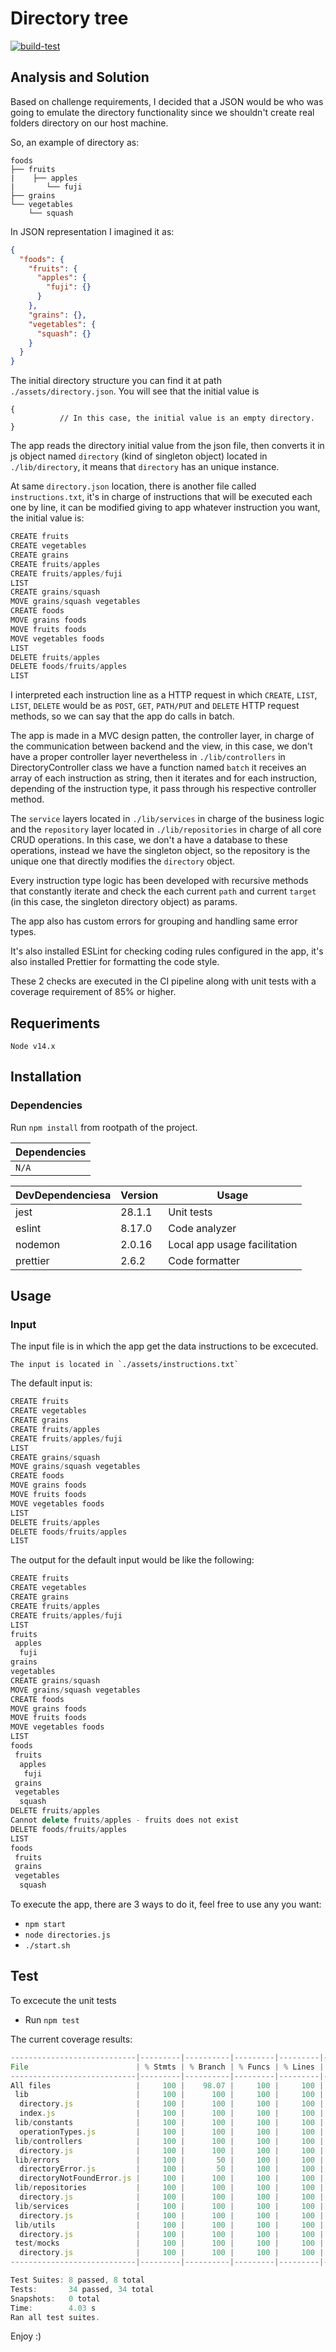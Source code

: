 # Directory tree

[![build-test](https://github.com/andres-epam/directory-tree/actions/workflows/ci.yml/badge.svg)](https://github.com/andres-epam/directory-tree/actions/workflows/ci.yml)


## Analysis and Solution

Based on challenge requirements, I decided that a JSON would be who was going to emulate the directory functionality since we shouldn't create real folders directory on our host machine.

So, an example of directory as:

    foods        
    ├── fruits
    |    ├── apples
    |       └── fuji
    ├── grains                                                
    └── vegetables
        └── squash
        
In JSON representation I imagined it as:
```json
{
  "foods": {
    "fruits": {
      "apples": {
        "fuji": {}
      }
    },
    "grains": {},
    "vegetables": {
      "squash": {}
    }
  }
}
```

The initial directory structure you can find it at path `./assets/directory.json`. You will see that the initial value is 
```
{
           // In this case, the initial value is an empty directory.
}
```
The app reads the directory initial value from the json file, then converts it in js object named `directory` (kind of singleton object) located in `./lib/directory`, it means that `directory` has an unique instance.

At same `directory.json` location, there is another file called `instructions.txt`, it's in charge of instructions that will be executed each one by line, it can be modified giving to app whatever instruction you want, the initial value is:

```js
CREATE fruits
CREATE vegetables
CREATE grains
CREATE fruits/apples
CREATE fruits/apples/fuji
LIST
CREATE grains/squash
MOVE grains/squash vegetables
CREATE foods
MOVE grains foods
MOVE fruits foods
MOVE vegetables foods
LIST
DELETE fruits/apples
DELETE foods/fruits/apples
LIST
```

I interpreted each instruction line as a HTTP request in which `CREATE`, `LIST`, `LIST`, `DELETE` would be as `POST`, `GET`, `PATH/PUT` and `DELETE` HTTP request methods, so we can say that the app do calls in batch.

The app is made in a MVC design patten, the controller layer, in charge of the communication between backend and the view, in this case, we don't have a proper controller layer nevertheless in `./lib/controllers` in DirectoryController class we have a function named `batch` it receives an array of each instruction as string, then it iterates and for each instruction, depending of the instruction type, it pass through his respective controller method.

The `service` layers located in `./lib/services` in charge of the business logic and the `repository` layer located in `./lib/repositories` in charge of all core CRUD operations. In this case, we don't a have a database to these operations, instead we have the singleton object, so the repository is the unique one that directly modifies the `directory` object.

Every instruction type logic has been developed with recursive methods that constantly iterate and check the each current `path` and current `target` (in this case, the singleton directory object) as params.

The app also has custom errors for grouping and handling same error types.

It's also installed ESLint for checking coding rules configured in the app, it's also installed Prettier for formatting the code style.

These 2 checks are executed in the CI pipeline along with unit tests with a coverage requirement of 85% or higher.

## Requeriments

`Node v14.x`

## Installation

### Dependencies
Run `npm install` from rootpath of the project.

| Dependencies 
| --- |
| `N/A` |

| DevDependenciesa | Version | Usage |
| :---     |     ---      |          --- |
| jest     | 28.1.1 | Unit tests                   |
| eslint   | 8.17.0 | Code analyzer                |
| nodemon  | 2.0.16 | Local app usage facilitation |
| prettier | 2.6.2  | Code formatter               |

## Usage

### Input

The input file is in which the app get the data instructions to be excecuted. 

    The input is located in `./assets/instructions.txt`

The default input is: 
```js
CREATE fruits
CREATE vegetables
CREATE grains
CREATE fruits/apples
CREATE fruits/apples/fuji
LIST
CREATE grains/squash
MOVE grains/squash vegetables
CREATE foods
MOVE grains foods
MOVE fruits foods
MOVE vegetables foods
LIST
DELETE fruits/apples
DELETE foods/fruits/apples
LIST
```
The output for the default input would be like the following:

```js
CREATE fruits
CREATE vegetables        
CREATE grains
CREATE fruits/apples     
CREATE fruits/apples/fuji
LIST
fruits
 apples
  fuji
grains
vegetables
CREATE grains/squash
MOVE grains/squash vegetables
CREATE foods
MOVE grains foods
MOVE fruits foods
MOVE vegetables foods
LIST
foods
 fruits
  apples
   fuji
 grains
 vegetables
  squash
DELETE fruits/apples
Cannot delete fruits/apples - fruits does not exist
DELETE foods/fruits/apples
LIST
foods
 fruits
 grains
 vegetables
  squash
```

To execute the app, there are 3 ways to do it, feel free to use any you want:

- `npm start`
- `node directories.js`
- `./start.sh`

## Test

To excecute the unit tests
- Run `npm test`

The current coverage results:

```js
----------------------------|---------|----------|---------|---------|-------------------
File                        | % Stmts | % Branch | % Funcs | % Lines | Uncovered Line #s 
----------------------------|---------|----------|---------|---------|-------------------
All files                   |     100 |    98.07 |     100 |     100 |                   
 lib                        |     100 |      100 |     100 |     100 |                   
  directory.js              |     100 |      100 |     100 |     100 |                   
  index.js                  |     100 |      100 |     100 |     100 |                   
 lib/constants              |     100 |      100 |     100 |     100 |
  operationTypes.js         |     100 |      100 |     100 |     100 |
 lib/controllers            |     100 |      100 |     100 |     100 |
  directory.js              |     100 |      100 |     100 |     100 |
 lib/errors                 |     100 |       50 |     100 |     100 |
  directoryError.js         |     100 |       50 |     100 |     100 | 5
  directoryNotFoundError.js |     100 |      100 |     100 |     100 |
 lib/repositories           |     100 |      100 |     100 |     100 |
  directory.js              |     100 |      100 |     100 |     100 |
 lib/services               |     100 |      100 |     100 |     100 |
  directory.js              |     100 |      100 |     100 |     100 |
 lib/utils                  |     100 |      100 |     100 |     100 |
  directory.js              |     100 |      100 |     100 |     100 |
 test/mocks                 |     100 |      100 |     100 |     100 |
  directory.js              |     100 |      100 |     100 |     100 |
----------------------------|---------|----------|---------|---------|-------------------

Test Suites: 8 passed, 8 total
Tests:       34 passed, 34 total
Snapshots:   0 total
Time:        4.03 s
Ran all test suites.
```

Enjoy :)
